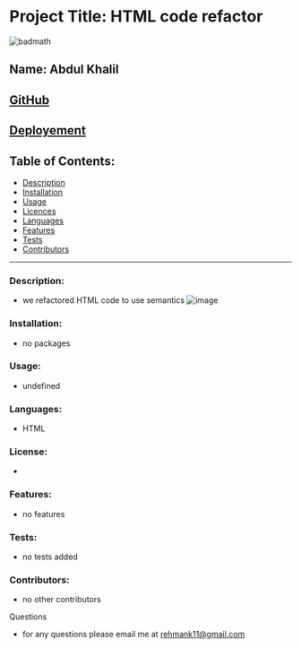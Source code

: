 

# Project Title: HTML code refactor
![badmath](https://img.shields.io/github/languages/top/nielsenjared/badmath)

## Name: Abdul Khalil

## [GitHub](https://github.com/absk786)
## [Deployement](https://absk786.github.io/Assignment1/)

## Table of Contents:
* [Description](https://github.com/absk786/assignment7/blob/main/README.md#Description)
* [Installation](https://github.com/absk786/assignment7/blob/main/README.md#Installation)
* [Usage](https://github.com/absk786/assignment7/blob/main/README.md#Usage)
* [Licences](https://github.com/absk786/assignment7/blob/main/README.md#License)
* [Languages](https://github.com/absk786/assignment7/blob/main/README.md#Languages)
* [Features](https://github.com/absk786/assignment7/blob/main/README.md#Features)
* [Tests](https://github.com/absk786/assignment7/blob/main/README.md#Tests)
* [Contributors](https://github.com/absk786/assignment7/blob/main/README.md#Contributors)

-------------------------------------------------------------------------------------
### Description: 
* we refactored HTML code to use semantics 
![image](ss1.png)
### Installation: 
* no packages
 
### Usage: 
* undefined

### Languages: 
* HTML

### License:
* 

### Features: 
* no features

### Tests: 
* no tests added

### Contributors: 
* no other contributors

Questions
* for any questions please email me at rehmank11@gmail.com
